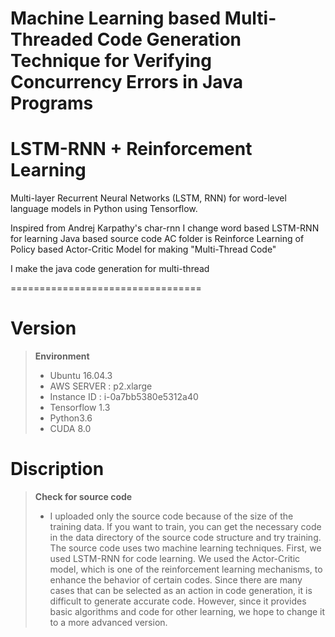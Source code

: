
Machine Learning based Multi-Threaded Code Generation Technique for Verifying Concurrency Errors in Java Programs
=================================

# **LSTM-RNN + Reinforcement Learning**

Multi-layer Recurrent Neural Networks (LSTM, RNN) for word-level language models in Python using Tensorflow.

Inspired from Andrej Karpathy's char-rnn
I change word based LSTM-RNN for learning Java based source code
AC folder is Reinforce Learning of Policy based Actor-Critic Model for making "Multi-Thread Code"

I make the java code generation for multi-thread

=================================

# **Version**

> **Environment**
> - Ubuntu 16.04.3
> - AWS SERVER : p2.xlarge
> - Instance ID : i-0a7bb5380e5312a40
> - Tensorflow 1.3
> - Python3.6
> - CUDA 8.0



# **Discription**

> **Check for source code**
> - I uploaded only the source code because of the size of the training data.
If you want to train, you can get the necessary code in the data directory of the source code structure and try training.
The source code uses two machine learning techniques. 
First, we used LSTM-RNN for code learning. We used the Actor-Critic model, which is one of the reinforcement learning mechanisms, to enhance the behavior of certain codes. Since there are many cases that can be selected as an action in code generation, it is difficult to generate accurate code. However, since it provides basic algorithms and code for other learning, we hope to change it to a more advanced version.
